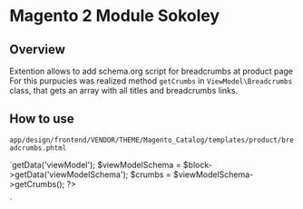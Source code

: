 # Magento 2 Module Sokoley

## Overview

Extention allows to add schema.org script for breadcrumbs at product page
For this purpucies was realized method `getCrumbs` in `ViewModel\Breadcrumbs` class, that gets an array with all titles and breadcrumbs links.

## How to use

`app/design/frontend/VENDOR/THEME/Magento_Catalog/templates/product/breadcrumbs.phtml`

`<?php
/** @var \Magento\Theme\Block\Html\Breadcrumbs $block */
/** @var \Magento\Catalog\ViewModel\Product\Breadcrumbs $viewModel */
/** @var \Sokoley\BreadcrumbsSchema\ViewModel\Breadcrumbs $viewModelSchema */
/** @var array $crumbs */
$viewModel = $block->getData('viewModel');
$viewModelSchema = $block->getData('viewModelSchema');
$crumbs = $viewModelSchema->getCrumbs();
?>
<div class="breadcrumbs"></div>
<script type="text/x-magento-init">
        {
            ".breadcrumbs": <?= $viewModel->getJsonConfigurationHtmlEscaped() ?>
        }
</script>
<?php if ($crumbs && is_array($crumbs)) : ?>
<script type="application/ld+json">{
        "@context":"https://schema.org",
        "@type":"BreadcrumbList",
        "itemListElement":[
            <?php $i = 0; foreach ($crumbs as $crumbName => $crumbInfo) : ?>
            {
                "@type":"ListItem",
                "position":"<?= ++$i ?>",
                "name":"<?= $block->escapeHtml($crumbInfo['label']) ?>",
                "item":"<?= $crumbInfo['link'] ? $block->escapeUrl($crumbInfo['link']) : $block->getUrl('*/*/*', ['_current' => true, '_use_rewrite' => true]) ?>"
            }
            <?= ($i < count($crumbs)) ? ',' : '' ?>
            <?php endforeach; ?>
        ]
    }
</script>
<?php endif; ?>`